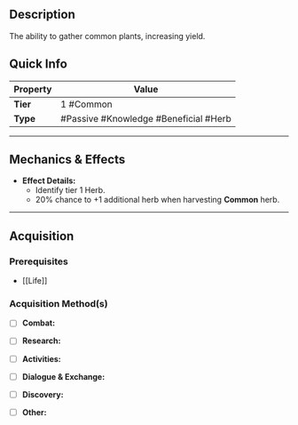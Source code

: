 ## Description
The ability to gather common plants, increasing yield.

## Quick Info
| Property | Value                                  |
| -------- | -------------------------------------- |
| **Tier** | 1 #Common                              |
| **Type** | #Passive #Knowledge #Beneficial #Herb  |

---

## Mechanics & Effects
- **Effect Details:**
    - Identify tier 1 Herb.
    - 20% chance to +1 additional herb when harvesting **Common** herb.

---

## Acquisition
### Prerequisites
- [[Life]]

### Acquisition Method(s)
- [ ] **Combat:** 
- [ ] **Research:** 
- [ ] **Activities:** 
- [ ] **Dialogue & Exchange:** 
- [ ] **Discovery:** 
- [ ] **Other:** 

